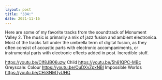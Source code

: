 ```yaml
---
layout: post
title: "334:"
date: 2021-11-16
---
```


Here are some of my favorite tracks from the soundtrack of Monument Valley 2. The music is primarily a mix of jazz fusion and ambient electronica. Most of the tracks fall under the umbrella term of digital fusion, as they often consist of acoustic parts with electronic accompaniments, or instrumental parts with electronic effects added in post. Incredible stuff.
 
https://youtu.be/CIf8JB06uzw
 Child
https://youtu.be/5h61QPC-MBc
 Greyscale: Colour
https://youtu.be/OuDXvZpxNBI
 Impossible Worlds
https://youtu.be/CHr8NMTyUHQ
